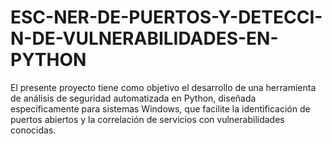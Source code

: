 # ESC-NER-DE-PUERTOS-Y-DETECCI-N-DE-VULNERABILIDADES-EN-PYTHON
El presente proyecto tiene como objetivo el desarrollo de una herramienta de análisis de seguridad automatizada en Python, diseñada específicamente para sistemas Windows, que facilite la identificación de puertos abiertos y la correlación de servicios con vulnerabilidades conocidas.
